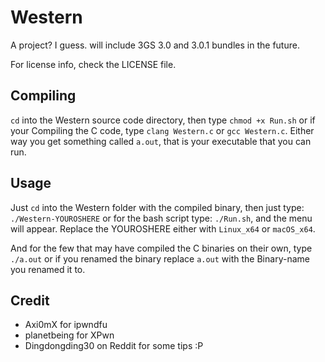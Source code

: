 # Western
A project? I guess. will include 3GS 3.0 and 3.0.1 bundles in the future.

For license info, check the LICENSE file.

## Compiling

`cd` into the Western source code directory, then type `chmod +x Run.sh`
or if your Compiling the C code, type `clang Western.c` or `gcc Western.c`. Either way you get something called `a.out`, that is your executable that you can run.


## Usage

Just `cd` into the Western folder with the compiled binary, then just type:  `./Western-YOUROSHERE` or for the bash script type:  `./Run.sh`, and the menu will appear. Replace the YOUROSHERE either with `Linux_x64` or `macOS_x64`.

And for the few that may have compiled the C binaries on their own, type `./a.out` or if you renamed the binary replace `a.out` with the Binary-name you renamed it to.

## Credit

* Axi0mX for ipwndfu
* planetbeing for XPwn
* Dingdongding30 on Reddit for some tips :P

